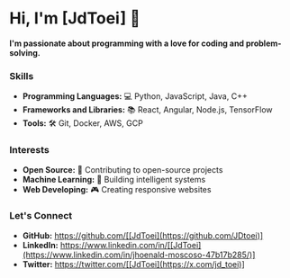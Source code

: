 # Hi, I'm [JdToei] 👋

**I'm passionate about programming with a love for coding and problem-solving.** 

### Skills 
* **Programming Languages:** 💻 Python, JavaScript, Java, C++
* **Frameworks and Libraries:** 📚 React, Angular, Node.js, TensorFlow
* **Tools:** 🛠️ Git, Docker, AWS, GCP

### Interests 
* **Open Source:** 🤝 Contributing to open-source projects
* **Machine Learning:** 🤖 Building intelligent systems
* **Web Developing:** 🎮 Creating responsive websites
### Let's Connect 
* **GitHub:** https://github.com/[[JdToei](https://github.com/JDtoei)]
* **LinkedIn:** https://www.linkedin.com/in/[[JdToei](https://www.linkedin.com/in/jhoenald-moscoso-47b17b285/)]
* **Twitter:** https://twitter.com/[[JdToei](https://x.com/jd_toei)]
